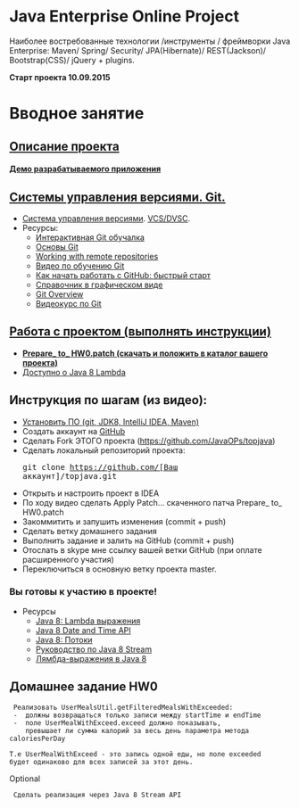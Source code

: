Java Enterprise Online Project 
===============================
Наиболее востребованные технологии /инструменты / фреймворки Java Enterprise:
Maven/ Spring/ Security/ JPA(Hibernate)/ REST(Jackson)/ Bootstrap(CSS)/ jQuery + plugins.

**Старт проекта 10.09.2015**

Вводное занятие
===============

## <a href="description.md">Описание проекта</a>

#### <a href="http://topjava.herokuapp.com/" target=_blank>Демо разрабатываемого приложения</a>

## <a href="https://drive.google.com/file/d/0B9Ye2auQ_NsFSUNrdVc0bDZuX2s">Системы управления версиями. Git.

-  <a href="http://ru.wikipedia.org/wiki/Система_управления_версиями">Система управления версиями</a>. <a
                    href="http://ru.wikipedia.org/wiki/%D0%A1%D0%B8%D1%81%D1%82%D0%B5%D0%BC%D0%B0_%D1%83%D0%BF%D1%80%D0%B0%D0%B2%D0%BB%D0%B5%D0%BD%D0%B8%D1%8F_%D0%B2%D0%B5%D1%80%D1%81%D0%B8%D1%8F%D0%BC%D0%B8#.D0.A0.D0.B0.D1.81.D0.BF.D1.80.D0.B5.D0.B4.D0.B5.D0.BB.D1.91.D0.BD.D0.BD.D1.8B.D0.B5_.D1.81.D0.B8.D1.81.D1.82.D0.B5.D0.BC.D1.8B_.D1.83.D0.BF.D1.80.D0.B0.D0.B2.D0.BB.D0.B5.D0.BD.D0.B8.D1.8F_.D0.B2.D0.B5.D1.80.D1.81.D0.B8.D1.8F.D0.BC.D0.B8">VCS/DVSC</a>.
-  Ресурсы:            
    -  <a href="https://try.github.io/levels/1/challenges/1">Интерактивная Git обучалка</a>
    -  <a href="http://githowto.com/ru">Основы Git</a>
    -  <a href="https://illustrated-git.readthedocs.org/en/latest/#working-with-remote-repositories">Working with remote repositories</a>
    -  <a href="https://www.youtube.com/playlist?list=PLIU76b8Cjem5B3sufBJ_KFTpKkMEvaTQR">Видео по обучению Git</a>
    -  <a href="http://habrahabr.ru/post/125799/">Как начать работать с GitHub: быстрый старт</a>
    -  <a href="http://ndpsoftware.com/git-cheatsheet.html">Справочник в графическом виде</a>
    -  <a href="https://blog.interlinked.org/tutorials/git.html">Git Overview</a>
    -  <a href="http://geekbrains.ru/gitstart">Видеокурс по Git</a>

##  <a href="https://drive.google.com/open?id=0B9Ye2auQ_NsFZDdaaU5fZEo4X3c">Работа с проектом (выполнять инструкции)</a>
- **<a href="https://drive.google.com/open?id=0B9Ye2auQ_NsFcGhmdHpqdjVreVU">Prepare_ to_ HW0.patch (скачать и положить в каталог вашего проекта)</a>**
-  <a href="http://www.youtube.com/watch?v=_PDIVhEs6TM">Доступно о Java 8 Lambda</a>

##  Инструкция по шагам (из видео):</h3>
-  <a href="http://javawebinar.ru/#/soft">Установить ПО (git, JDK8, IntelliJ IDEA, Maven)</a>
-  Создать аккаунт на <a href="https://github.com">GitHub</a>
-  Сделать Fork ЭТОГО проекта (https://github.com/JavaOPs/topjava) </a>
-  Сделать локальный репозиторий проекта:
            <pre>git clone https://github.com/[Ваш аккаунт]/topjava.git</pre>
-  Открыть и настроить проект в IDEA
-  По ходу видео сделать Apply Patch... скаченного патча Prepare_ to_ HW0.patch
-  Закоммитить и запушить изменения (commit + push)
-  Сделать ветку домашнего задания
-  Выполнить задание и залить на GitHub (commit + push)
-  Отослать в skype мне ссылку вашей ветки GitHub (при оплате расширенного участия)
-  Переключиться в основную ветку проекта master.

### Вы готовы к участию в проекте!

-  Ресурсы
    -  <a href="http://devcolibri.com/4137#t2">Java 8: Lambda выражения</a>
    -  <a href="http://www.mscharhag.com/2014/02/java-8-datetime-api.html">Java 8 Date and Time API</a>
    -  <a href="http://devcolibri.com/4274#t7">Java 8: Потоки</a>
    -  <a href="http://prologistic.com.ua/polnoe-rukovodstvo-po-java-8-stream.html">Pуководство по Java 8 Stream</a>
    -  <a href="http://habrahabr.ru/post/224593/">Лямбда-выражения в Java 8</a>

## Домашнее задание HW0
     Реализовать UserMealsUtil.getFilteredMealsWithExceeded:
     -  должны возвращаться только записи между startTime и endTime 
     -  поле UserMealWithExceed.exceed должно показывать, 
        превышает ли сумма калорий за весь день параметра метода caloriesPerDay  
        
    Т.е UserMealWithExceed - это запись одной еды, но поле exceeded 
    будет одинаково для всех записей за этот день.
    
Optional

     Сделать реализация через Java 8 Stream API
